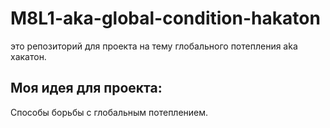 # M8L1-aka-global-condition-hakaton
это репозиторий для проекта на тему глобального потепления aka хакатон.
## Моя идея для проекта:
Способы борьбы с глобальным потеплением.

